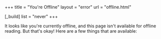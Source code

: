 +++
title = "You're Offline"
layout = "error"
url = "offline.html"

[_build]
list = "never"
+++

It looks like you're currently offline, and this page isn't available for offline reading. But that's okay! Here are a few things that are available:

<!--more-->
